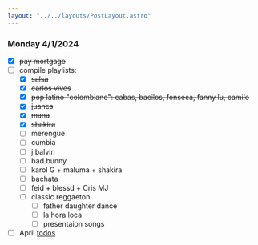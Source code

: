 ```yaml
---
layout: "../../layouts/PostLayout.astro"
---
```


### Monday 4/1/2024

- [x] ~~pay mortgage~~
- [ ] compile playlists: 
    - [x] ~~salsa~~
    - [x] ~~carlos vives~~
    - [x] ~~pop latino "colombiano": cabas, bacilos, fonseca, fanny lu, camilo~~
    - [x] ~~juanes~~
    - [x] ~~mana~~
    - [x] ~~shakira~~
    - [ ] merengue
    - [ ] cumbia
    - [ ] j balvin
    - [ ] bad bunny
    - [ ] karol G + maluma + shakira
    - [ ] bachata
    - [ ] feid + blessd + Cris MJ
    - [ ] classic reggaeton
        - [ ] father daughter dance
        - [ ] la hora loca
        - [ ] presentaion songs
- [ ] April [todos](/posts/april)
